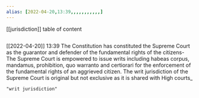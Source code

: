 ```yaml
---
alias: [2022-04-20,13:39,,,,,,,,,,,]
---
```

[[jurisdiction]]
table of content
```toc
```

[[2022-04-20]] 13:39
The Constitution has constituted the Supreme Court as the guarantor and defender of the fundamental rights of the citizens-
The Supreme Court is empowered to issue writs including habeas corpus, mandamus, prohibition, quo warranto and certiorari for the enforcement of the fundamental rights of an aggrieved citizen.
The writ jurisdiction of the Supreme Court is original but not exclusive as it is shared with High courts_
```query
"writ jurisdiction"
```